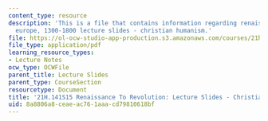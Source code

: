```yaml
---
content_type: resource
description: 'This is a file that contains information regarding renaissance To revolution:
  europe, 1300-1800 lecture slides - christian humanism.'
file: https://ol-ocw-studio-app-production.s3.amazonaws.com/courses/21h-141-renaissance-to-revolution-europe-1300-1800-spring-2015/8a8806a8ceaeac761aaacd79810618bf_MIT21H_141S15_Christian.pdf
file_type: application/pdf
learning_resource_types:
- Lecture Notes
ocw_type: OCWFile
parent_title: Lecture Slides
parent_type: CourseSection
resourcetype: Document
title: '21H.141S15 Renaissance To Revolution: Lecture Slides - Christian Humanism'
uid: 8a8806a8-ceae-ac76-1aaa-cd79810618bf
---
```

